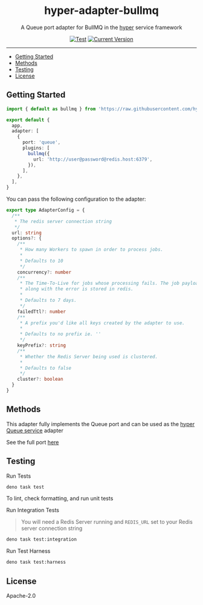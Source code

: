 <h1 align="center">hyper-adapter-bullmq</h1>
<p align="center">A Queue port adapter for BullMQ in the <a href="https://hyper.io/">hyper</a>  service framework</p>
</p>
<p align="center">
  <a href="https://github.com/hyper63/hyper-adapter-bullmq/actions/workflows/test-and-publish.yml"><img src="https://github.com/hyper63/hyper-adapter-bullmq/actions/workflows/test-and-publish.yml/badge.svg" alt="Test" /></a>
  <a href="https://github.com/hyper63/hyper-adapter-bullmq/tags/"><img src="https://img.shields.io/github/tag/hyper63/hyper-adapter-bullmq" alt="Current Version" /></a>
</p>

---

<!-- toc -->

- [Getting Started](#getting-started)
- [Methods](#methods)
- [Testing](#testing)
- [License](#license)

<!-- tocstop -->

## Getting Started

```ts
import { default as bullmq } from 'https://raw.githubusercontent.com/hyper63/hyper-adapter-bullmq/v1.0.1/mod.ts'

export default {
  app,
  adapter: [
    {
      port: 'queue',
      plugins: [
        bullmq({
          url: 'http://user@password@redis.host:6379',
        }),
      ],
    },
  ],
}
```

You can pass the following configuration to the adapter:

```ts
export type AdapterConfig = {
  /**
   * The redis server connection string
   */
  url: string
  options?: {
    /**
     * How many Workers to spawn in order to process jobs.
     *
     * Defaults to 10
     */
    concurrency?: number
    /**
     * The Time-To-Live for jobs whose processing fails. The job payload,
     * along with the error is stored in redis.
     *
     * Defaults to 7 days.
     */
    failedTtl?: number
    /**
     * A prefix you'd like all keys created by the adapter to use.
     *
     * Defaults to no prefix ie. ''
     */
    keyPrefix?: string
    /**
     * Whether the Redis Server being used is clustered.
     *
     * Defaults to false
     */
    cluster?: boolean
  }
}
```

## Methods

This adapter fully implements the Queue port and can be used as the
[hyper Queue service](https://hyper63.github.io/docs/docs/api-reference/rest/queue.html) adapter

See the full port [here](https://github.com/hyper63/hyper/tree/main/packages/port-queue)

## Testing

Run Tests

```sh
deno task test
```

To lint, check formatting, and run unit tests

Run Integration Tests

> You will need a Redis Server running and `REDIS_URL` set to your Redis server connection string

```sh
deno task test:integration
```

Run Test Harness

```sh
deno task test:harness
```

## License

Apache-2.0
